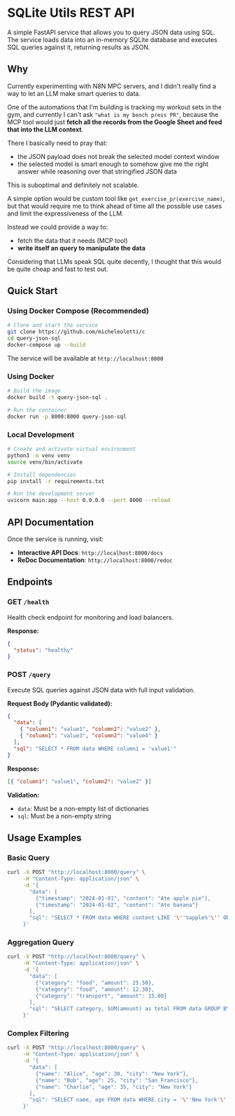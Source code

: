 # SQLite Utils REST API

A simple FastAPI service that allows you to query JSON data using SQL. The service loads data into an in-memory SQLite database and executes SQL queries against it, returning results as JSON.

## Why

Currently experimenting with N8N MPC servers, and I didn't really find a way to let an LLM make smart queries to data.

One of the automations that I'm building is tracking my workout sets in the gym, and currently I can't ask `"what is my bench press PR"`, because the MCP tool would just **fetch all the records from the Google Sheet and feed that into the LLM context**.

There I basically need to pray that:

- the JSON payload does not break the selected model context window
- the selected model is smart enough to somehow give me the right answer while reasoning over that stringified JSON data

This is suboptimal and definitely not scalable.

A simple option would be custom tool like `get_exercise_pr(exercise_name)`, but that would require me to think ahead of time all the possible use cases and limit the expressiveness of the LLM.

Instead we could provide a way to:

- fetch the data that it needs (MCP tool)
- **write itself an query to manipulate the data**

Considering that LLMs speak SQL quite decently, I thought that this would be quite cheap and fast to test out.

## Quick Start

### Using Docker Compose (Recommended)

```bash
# Clone and start the service
git clone https://github.com/micheleoletti/c
cd query-json-sql
docker-compose up --build
```

The service will be available at `http://localhost:8000`

### Using Docker

```bash
# Build the image
docker build -t query-json-sql .

# Run the container
docker run -p 8000:8000 query-json-sql
```

### Local Development

```bash
# Create and activate virtual environment
python3 -m venv venv
source venv/bin/activate

# Install dependencies
pip install -r requirements.txt

# Run the development server
uvicorn main:app --host 0.0.0.0 --port 8000 --reload
```

## API Documentation

Once the service is running, visit:

- **Interactive API Docs**: `http://localhost:8000/docs`
- **ReDoc Documentation**: `http://localhost:8000/redoc`

## Endpoints

### GET `/health`

Health check endpoint for monitoring and load balancers.

**Response:**

```json
{
  "status": "healthy"
}
```

### POST `/query`

Execute SQL queries against JSON data with full input validation.

**Request Body (Pydantic validated):**

```json
{
  "data": [
    { "column1": "value1", "column2": "value2" },
    { "column1": "value3", "column2": "value4" }
  ],
  "sql": "SELECT * FROM data WHERE column1 = 'value1'"
}
```

**Response:**

```json
[{ "column1": "value1", "column2": "value2" }]
```

**Validation:**

- `data`: Must be a non-empty list of dictionaries
- `sql`: Must be a non-empty string

## Usage Examples

### Basic Query

```bash
curl -X POST "http://localhost:8000/query" \
     -H "Content-Type: application/json" \
     -d '{
       "data": [
         {"timestamp": "2024-01-01", "content": "Ate apple pie"},
         {"timestamp": "2024-01-02", "content": "Ate banana"}
       ],
       "sql": "SELECT * FROM data WHERE content LIKE '\''%apple%'\'' ORDER BY timestamp DESC"
     }'
```

### Aggregation Query

```bash
curl -X POST "http://localhost:8000/query" \
     -H "Content-Type: application/json" \
     -d '{
       "data": [
         {"category": "food", "amount": 25.50},
         {"category": "food", "amount": 12.30},
         {"category": "transport", "amount": 15.00}
       ],
       "sql": "SELECT category, SUM(amount) as total FROM data GROUP BY category"
     }'
```

### Complex Filtering

```bash
curl -X POST "http://localhost:8000/query" \
     -H "Content-Type: application/json" \
     -d '{
       "data": [
         {"name": "Alice", "age": 30, "city": "New York"},
         {"name": "Bob", "age": 25, "city": "San Francisco"},
         {"name": "Charlie", "age": 35, "city": "New York"}
       ],
       "sql": "SELECT name, age FROM data WHERE city = '\''New York'\'' AND age > 28"
     }'
```
